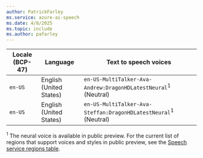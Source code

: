 ```yaml
---
author: PatrickFarley
ms.service: azure-ai-speech
ms.date: 4/8/2025
ms.topic: include
ms.author: pafarley
---
```


| Locale (BCP-47) | Language | Text to speech voices |
| ----- | ----- | ----- |
| `en-US` | English (United States) | `en-US-MultiTalker-Ava-Andrew:DragonHDLatestNeural`<sup>1</sup> (Neutral) | 
| `en-US` | English (United States) | `en-US-MultiTalker-Ava-Steffan:DragonHDLatestNeural`<sup>1</sup> (Neutral) | 

<sup>1</sup> The neural voice is available in public preview. For the current list of regions that support voices and styles in public preview, see the [Speech service regions table](../../regions.md?tabs=tts). 

